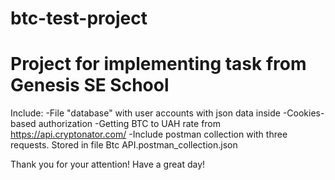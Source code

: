 # btc-test-project
Project for implementing task from Genesis SE School
====================================================

Include:
-File "database" with user accounts with json data 
inside
-Cookies-based authorization
-Getting BTC to UAH rate from https://api.cryptonator.com/
-Include postman collection with three requests. Stored in file Btc API.postman_collection.json

Thank you for your attention! Have a great day!

